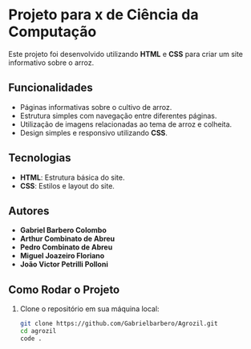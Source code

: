 # Projeto para x de Ciência da Computação

Este projeto foi desenvolvido utilizando **HTML** e **CSS** para criar um site informativo sobre o arroz.

## Funcionalidades

- Páginas informativas sobre o cultivo de arroz.
- Estrutura simples com navegação entre diferentes páginas.
- Utilização de imagens relacionadas ao tema de arroz e colheita.
- Design simples e responsivo utilizando **CSS**.

## Tecnologias

- **HTML**: Estrutura básica do site.
- **CSS**: Estilos e layout do site.

## Autores

- **Gabriel Barbero Colombo**
- **Arthur Combinato de Abreu**
- **Pedro Combinato de Abreu**
- **Miguel Joazeiro Floriano**
- **João Victor Petrilli Polloni**

## Como Rodar o Projeto

1. Clone o repositório em sua máquina local:
   
   ```bash
   git clone https://github.com/Gabrielbarbero/Agrozil.git
   cd agrozil
   code .
   
  
